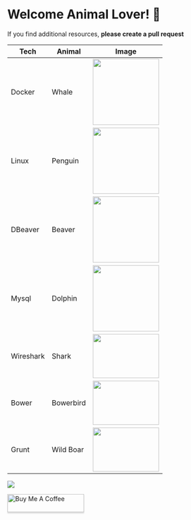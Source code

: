# Welcome Animal Lover! 🙂
If you find additional resources, **please create a pull request**

| Tech | Animal | Image |
| ------------- | ------------- | ------------- |
| Docker | Whale | <img src = "https://user-images.githubusercontent.com/87289383/229078294-e483b424-b3b0-42de-a1f5-9894876e48a1.png" width="150px" height="150px"> |
| Linux | Penguin | <img src = "https://user-images.githubusercontent.com/87289383/229080046-61fcb924-53a0-41c8-a208-5be73e8ea510.png" width="150px" height="150px"> |
| DBeaver | Beaver | <img src = "https://user-images.githubusercontent.com/87289383/229080402-cbc4a852-6eed-4173-b241-0c6c72823248.png" width="150px" height="150px"> |
| Mysql | Dolphin | <img src = "https://user-images.githubusercontent.com/87289383/229083340-73c8cda2-b11d-4480-9730-6831313f72dc.png" width="150px" height="150px"> |
| Wireshark | Shark | <img src = "https://user-images.githubusercontent.com/87289383/229086096-b45010f5-083e-4f8a-b755-9efdbb20baa9.png" width="150px" height="100px"> |
| Bower | Bowerbird | <img src = "https://user-images.githubusercontent.com/87289383/230249715-440bf8ec-b68b-4f6d-9ef6-839652d30381.png" width="150px" height="100px"> |
| Grunt | Wild Boar | <img src = "https://user-images.githubusercontent.com/87289383/230250342-aad1aafb-1661-4b0f-89a8-25ffb79dca0a.png" width="150px" height="100px"> |



<img src="https://i.imgur.com/zovrBw2.png">

<a href="https://www.buymeacoffee.com/iknow" target="_blank"><img src="https://www.buymeacoffee.com/assets/img/custom_images/orange_img.png" alt="Buy Me A Coffee" style="height: 41px !important;width: 174px !important;box-shadow: 0px 3px 2px 0px rgba(190, 190, 190, 0.5) !important;-webkit-box-shadow: 0px 3px 2px 0px rgba(190, 190, 190, 0.5) !important;" ></a>
